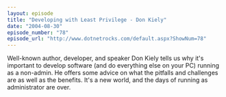 ```yaml
---
layout: episode
title: "Developing with Least Privilege - Don Kiely"
date: "2004-08-30"
episode_number: "78"
episode_url: "http://www.dotnetrocks.com/default.aspx?ShowNum=78"
---
```


Well-known author, developer, and speaker Don Kiely tells us why it's important to develop software (and do everything else on your PC) running as a non-admin. He offers some advice on what the pitfalls and challenges are as well as the benefits. It's a new world, and the days of running as administrator are over.
